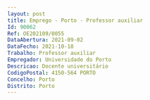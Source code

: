 ```yaml
--- 
layout: post
title: Emprego - Porto - Professor auxiliar
Id: 90062
Ref: OE202109/0055
DataAbertura: 2021-09-02
DataFecho: 2021-10-18
Trabalho: Professor auxiliar
Empregador: Universidade do Porto
Descricao: Docente universitário
CodigoPostal: 4150-564 PORTO
Concelho: Porto
Distrito: Porto
--- 
```

